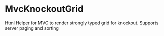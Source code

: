 MvcKnockoutGrid
===============

Html Helper for MVC to render strongly typed grid for knockout. Supports server paging and sorting